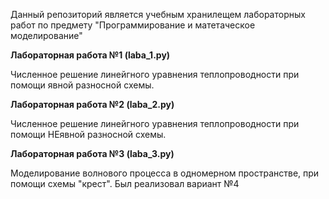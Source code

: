 Данный репозиторий является учебным хранилещем лабораторных работ по предмету "Программирование и матетаческое моделирование"


**Лабораторная работа №1 (laba_1.py)**

Численное решение линейгного уравнения теплопроводности при помощи явной разносной схемы.

**Лабораторная работа №2 (laba_2.py)**

Численное решение линейгного уравнения теплопроводности при помощи НЕявной разносной схемы.


**Лабораторная работа №3 (laba_3.py)**

Моделирование волнового процесса в одномерном пространстве, при помощи схемы "крест".
Был реализовал вариант №4